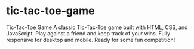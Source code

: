 # tic-tac-toe-game
Tic-Tac-Toe Game  A classic Tic-Tac-Toe game built with HTML, CSS, and JavaScript. Play against a friend and keep track of your wins. Fully responsive for desktop and mobile. Ready for some fun competition!
